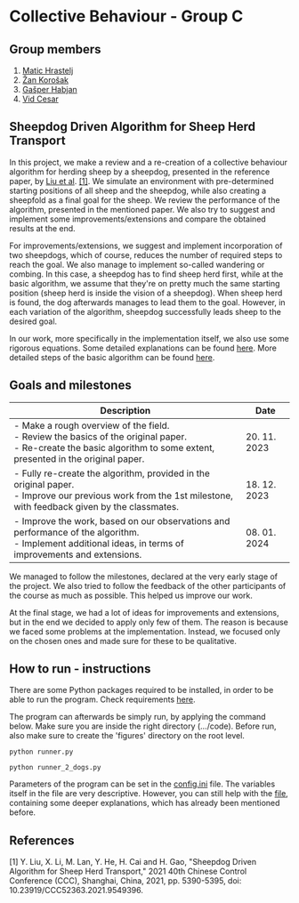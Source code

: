 # Collective Behaviour - Group C

## Group members
1. [Matic Hrastelj](https://github.com/mh4043)
2. [Žan Korošak](https://github.com/ZanKorosak)
3. [Gašper Habjan](https://github.com/haby12)
4. [Vid Cesar](https://github.com/vc4183)

## Sheepdog Driven Algorithm for Sheep Herd Transport
In this project, we make a review and a re-creation of a collective behaviour algorithm for herding sheep by a sheepdog, presented in the reference paper, by [Liu et al](https://ieeexplore.ieee.org/document/9549396). [[1]](#1). We simulate an environment with pre-determined starting positions of all sheep and the sheepdog, while also creating a sheepfold as a final goal for the sheep. We review the performance of the algorithm, presented in the mentioned paper. We also try to suggest and implement some improvements/extensions and compare the obtained results at the end.

For improvements/extensions, we suggest and implement incorporation of two sheepdogs, which of course, reduces the number of required steps to reach the goal. We also manage to implement so-called wandering or combing. In this case, a sheepdog has to find sheep herd first, while at the basic algorithm, we assume that they're on pretty much the same starting position (sheep herd is inside the vision of a sheepdog). When sheep herd is found, the dog afterwards manages to lead them to the goal. However, in each variation of the algorithm, sheepdog successfully leads sheep to the desired goal.

In our work, more specifically in the implementation itself, we also use some rigorous equations. Some detailed explanations can be found [here](https://github.com/mh4043/CollectiveBehavour-GroupC/blob/main/docs/variables%20and%20equations%20descriptions.md). More detailed steps of the basic algorithm can be found [here](https://github.com/mh4043/CollectiveBehavour-GroupC/blob/main/docs/algorithm%20description.md).

## Goals and milestones
| Description                                                                                                                                                                  | Date         |
|------------------------------------------------------------------------------------------------------------------------------------------------------------------------------|--------------|
| - Make a rough overview of the field.<br/> - Review the basics of the original paper. <br/> - Re-create the basic algorithm to some extent, presented in the original paper. | 20. 11. 2023 |
| - Fully re-create the algorithm, provided in the original paper. <br/> - Improve our previous work from the 1st milestone, with feedback given by the classmates.            | 18. 12. 2023 |
| - Improve the work, based on our observations and performance of the algorithm. <br/> - Implement additional ideas, in terms of improvements and extensions.                 | 08. 01. 2024 |

We managed to follow the milestones, declared at the very early stage of the project. We also tried to follow the feedback of the other participants of the course as much as possible. This helped us improve our work.

At the final stage, we had a lot of ideas for improvements and extensions, but in the end we decided to apply only few of them. The reason is because we faced some problems at the implementation. Instead, we focused only on the chosen ones and made sure for these to be qualitative.

## How to run - instructions
There are some Python packages required to be installed, in order to be able to run the program. Check requirements [here](https://github.com/mh4043/CollectiveBehavour-GroupC/blob/main/code/requirements.txt).

The program can afterwards be simply run, by applying the command below. Make sure you are inside the right directory (.../code). Before run, also make sure to create the 'figures' directory on the root level.
```
python runner.py
```
```
python runner_2_dogs.py
```

Parameters of the program can be set in the [config.ini](https://github.com/mh4043/CollectiveBehavour-GroupC/blob/main/code/config.ini) file. The variables itself in the file are very descriptive. However, you can still help with the [file](https://github.com/mh4043/CollectiveBehavour-GroupC/blob/main/docs/variables%20and%20equations%20descriptions.md), containing some deeper explanations, which has already been mentioned before.

## References
<a id="1">[1]</a>
Y. Liu, X. Li, M. Lan, Y. He, H. Cai and H. Gao, "Sheepdog Driven Algorithm for Sheep Herd Transport," 2021 40th Chinese Control Conference (CCC), Shanghai, China, 2021, pp. 5390-5395, doi: 10.23919/CCC52363.2021.9549396.
